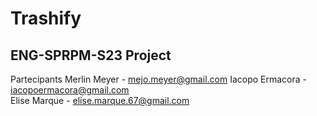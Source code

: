 # Trashify

ENG-SPRPM-S23 Project
-

Partecipants
Merlin Meyer - mejo.meyer@gmail.com
Iacopo Ermacora - iacopoermacora@gmail.com  
Elise Marque -  elise.marque.67@gmail.com
